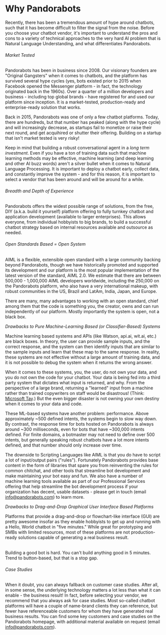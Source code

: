 # Why Pandorabots

Recently, there has been a tremendous amount of hype around chatbots, such that it has become difficult to filter the signal from the noise. Before you choose your chatbot vendor, it's important to understand the pros and cons to a variety of technical approaches to the very hard AI problem that is Natural Language Understanding, and what differentiates Pandorabots.

###### Market Tested

Pandorabots has been in business since 2008. Our visionary founders are "Original Gangsters" when it comes to chatbots, and the platform has survived several hype cycles \(yes, bots existed prior to 2015 when Facebook opened the Messenger platform - in fact, the technology originated back in the 1960s\). Over a quarter of a million developers and business - including top global brands - have registered for and used our platform since inception. It is a market-tested, production-ready and enterprise-ready solution that works.

Back in 2015, Pandorabots was one of only a few chatbot platforms. Today, there are hundreds, but that number has peaked \(along with the hype cycle\) and will increasingly decrease, as startups fail to monetize or raise their next round, and get acquihired or shutter their offering. Building on a startup that isn't market tested is very risky!

Keep in mind that building a robust conversational agent in a _long term investment_. Even if you have a ton of training data such that machine learning methods may be effective, machine learning \(and deep learning and other AI buzz words\) aren't a silver bullet when it comes to Natural Language Processing. It is important to deploy a chatbot early, collect data, and constantly improve the system - and for this reason, it is important to select a vendor that has been around and will be around for a while.

###### Breadth and Depth of Experience

Pandorabots offers the widest possible range of solutions, from the free, DIY \(a.k.a. build it yourself\) platform offering to fully turnkey chatbot and application development \(available to larger enterprises\). This allows everyone, from individual hobbyists to big brands, to build a successful chatbot strategy based on internal resources available and outsource as needed.

###### Open Standards Based = Open System

AIML is a flexible, extensible open standard with a large community backing beyond Pandorabots, though we have historically promoted and supported its development and our platform is the most popular implementation of the latest version of the standard, AIML 2.0. We estimate that there are between 500,000 - 1,000,000 AIML developers worldwide, including the 250,000 on the Pandorabots platform, who also have a very international makeup, with robust communities in the US, Brazil and LatAm, India, Japan, and Europe.

There are many, many advantages to working with an open standard, chief among them that the code is something you, the creator, owns and can run independently of our platform. Mostly importantly the system is open, not a black box.

_Drawbacks to Pure Machine-Learning Based \(or Classifier-Based\) Systems_

Machine learning based systems and APIs \(like Watson, api.ai, wit.ai, etc.\) are black boxes. In theory, the user can provide sample inputs, and the correct response, and the system can then identify inputs that are similar to the sample inputs and learn that these map to the same response. In reality, these systems are not effective without a large amount of training data, and it is not possible to debug the system when it returns the wrong answer.

When it comes to these systems, you, the user, do not own your data, and you do not own the code for your chatbot. Your data is being fed into a third party system that dictates what input is returned, and why. From the perspective of a large brand, returning a "learned" input from a machine rather than trained copywriters on staff would be disastrous! \(Think: [Microsoft Tay](https://en.wikipedia.org/wiki/Tay_%28bot%29).\) But the even bigger disaster is not owning your own destiny when it comes to your data and code.

These ML-based systems have another problem: performance. Above approximately ~500 defined intents, the systems begin to slow way down. By contrast, the response time for bots hosted on Pandorabots is always around ~300 milliseconds, even for bots that have ~300,000 intents defined. For finite domains, a botmaster may not need to define over 500 intents, but generally speaking robust chatbots have a lot more intents defined, and that number should only increase over time.

The downside to Scripting Languages like AIML is that you do have to script a lot of input/output pairs \("rules"\). Fortunately Pandorabots provides base content in the form of libraries that spare you from reinventing the rules for common chitchat, and other tools that streamline bot development and make maintaining your bot easy and fun. We also have a number of machine learning tools available as part of our Professional Services offering that help streamline the bot development process if your organization has decent, usable datasets - please get in touch \(email info@pandorabots.com\) to learn more.

_Drawbacks to Drag-and-Drop Graphical User Interface Based Platforms_

Platforms that provide a drag-and-drop or flowchart-like interface \(GUI\) are pretty awesome insofar as they enable hobbyists to get up and running with a Hello, World chatbot in "five minutes." While great for prototyping and SMBs with limited resources, most of these platforms are not production-ready solutions capable of generating a real business result.

###### 

Building a good bot is hard. You can't build anything good in 5 minutes. Trend to button-based, but that is a stop gap.

###### Case Studies

When it doubt, you can always fallback on customer case studies. After all, in some sense, the underlying technology matters a lot less than what it can enable - the business result! In fact, before selecting your vendor, we recommend that you always ask for case studies. Most so-called chatbot platforms will have a couple of name-brand clients they can reference, but fewer have referenceable customers for whom they have generated real business results. You can find some key customers and case studies on the Pandorabots homepage, with additional material available on request \(email info@pandorabots.com\).

